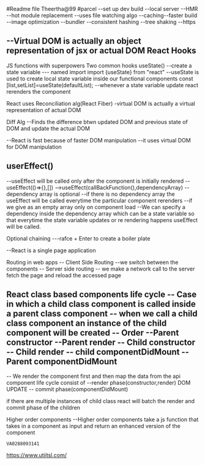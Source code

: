 #Readme file
Theertha@99
#parcel
--set up dev build
--local server
--HMR --hot module replacement
--uses file watching algo
--caching--faster build
--image optimization
--bundler
--consistent hashing
--tree shaking
--https

--Virtual DOM is actually an object representation of jsx or actual DOM
React Hooks
--------------
 JS functions with superpowers
 Two common hooks
  useState() --create a state variable --- named import import {useState} from "react"
   --useState is used to create local state variable inside our functional components
   const [list,setList]=useState(defaultList);
   --whenever a state variable update react rerenders the component


 React uses Reconciliation alg(React Fiber)
   -virtual DOM is actually a virtual representation of actual DOM

 Diff Alg
   --Finds the difference btwn updated DOM and previous state of DOM and update the actual DOM

  --React is fast because of faster DOM manipulation
    --it uses virtual DOM for DOM manipulation


  userEffect()
  -----------------
  --useEffect will be called only after the component is initially rendered
  -- useEffect(()=>{},[]) -->useEffect(callBackFunction(),dependencyArray)
  --dependency array is optional 
    --if there is no dependency array the useEffect will be called everytime the particular component rerenders
    --if we give as an empty array only on component load
    --We can specify a dependency inside the dependency array which can be a state variable so that everytime
       the state variable updates or re rendering happens useEffect will be called.


  Optional chaining
---rafce + Enter to create a boiler plate

--React is a single page application

Routing in web apps
 -- Client Side Routing
   --we switch between the components
 -- Server side routing
   -- we make a network call to the server fetch the page and reload the accessed page

React class based components life cycle
 -- Case in which a child class component is called inside a parent class component
 -- when we call a child class component an instance of the child component will be created
 -- Order
    --Parent constructor
    --Parent render
    -- Child constructor
    --  Child render
    -- child componentDidMount
    -- Parent componentDidMount
 ------
-- We render the component first and then map the data from the api    
component life cycle consist of
  --render phase(constructor,render)
  DOM UPDATE
  -- commit phase(componentDidMount)
  
  if there are multiple instances of child class react will batch the render and commit phase of the children

  Higher order components
   --Higher order components take a js function that takes in a component as input and return an enhanced version of the component
   




	VA0288093141
  https://www.utiitsl.com/